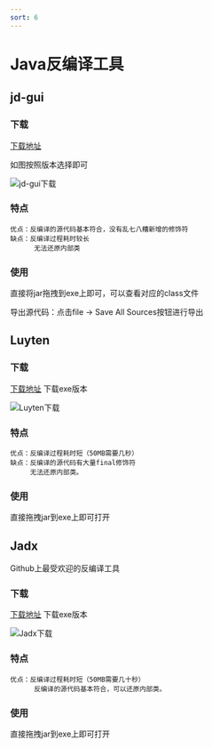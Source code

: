 ```yaml
---
sort: 6
---
```

# Java反编译工具

## jd-gui

### 下载

[下载地址](http://java-decompiler.github.io/)

如图按照版本选择即可

![jd-gui下载](https://image.justmyfreedom.com//static/assets/blog_img/微信截图_20230602162345min.png)

### 特点

	优点：反编译的源代码基本符合，没有乱七八糟新增的修饰符
	缺点：反编译过程耗时较长
		  无法还原内部类

### 使用

直接将jar拖拽到exe上即可，可以查看对应的class文件

导出源代码：点击file -> Save All Sources按钮进行导出


## Luyten

### 下载

[下载地址](https://github.com/deathmarine/Luyten/releases/tag/v0.5.4_Rebuilt_with_Latest_depenencies)
下载exe版本

![Luyten下载](https://image.justmyfreedom.com//static/assets/blog_img/微信截图_20230602163157min.png)

### 特点
	
	优点：反编译过程耗时短（50MB需要几秒）
	缺点：反编译的源代码有大量final修饰符
	 	 无法还原内部类。
		   
### 使用
直接拖拽jar到exe上即可打开


## Jadx
Github上最受欢迎的反编译工具

### 下载

[下载地址](https://github.com/skylot/jadx/releases/tag/v1.4.6)
下载exe版本

![Jadx下载](https://image.justmyfreedom.com//static/assets/blog_img/微信截图_20230602163800min.png)
### 特点
	
	优点：反编译过程耗时短（50MB需要几十秒）
		  反编译的源代码基本符合，可以还原内部类。
		   
### 使用
直接拖拽jar到exe上即可打开
